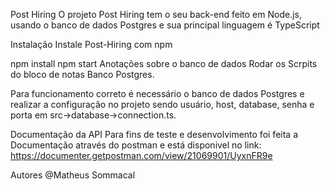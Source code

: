 Post Hiring
O projeto Post Hiring tem o seu back-end feito em Node.js, usando o banco de dados Postgres e sua principal linguagem é TypeScript

Instalação
Instale Post-Hiring com npm

   npm install
   npm start
Anotações sobre o banco de dados
Rodar os Scrpits do bloco de notas Banco Postgres.

Para funcionamento correto é necessário o banco de dados Postgres e realizar a configuração no projeto sendo usuário, host, database, senha e porta em src->database->connection.ts.

Documentação da API
Para fins de teste e desenvolvimento foi feita a Documentação através do postman e está disponivel no link: https://documenter.getpostman.com/view/21069901/UyxnFR9e

Autores
@Matheus Sommacal
